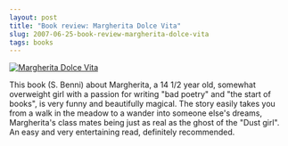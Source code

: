 ```yaml
---
layout: post
title: "Book review: Margherita Dolce Vita"
slug: 2007-06-25-book-review-margherita-dolce-vita
tags: books
---
```


[ ![Margherita Dolce Vita](https://dl.dropbox.com/u/3579694/marionsmits.net/2007/06/margherita_dolce_vita.thumbnail.jpg) ](http://www.amazon.co.uk/Margherita-Dolce-Vita-Stefano-Benni/dp/1933372206)

This book (S. Benni) about Margherita, a 14 1/2 year old, somewhat overweight girl with a passion for writing "bad poetry" and "the start of books", is very funny and beautifully magical. The story easily takes you from a walk in the meadow to a wander into someone else's dreams, Margherita's class mates being just as real as the ghost of the "Dust girl". An easy and very entertaining read, definitely recommended.
